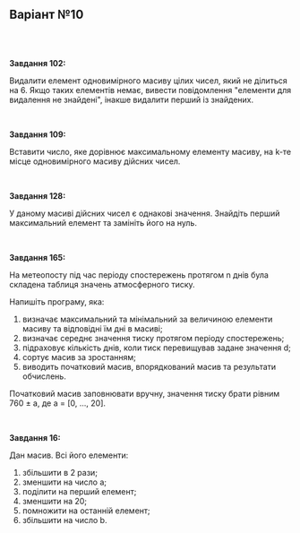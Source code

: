 ## Варіант №10
<br>
<br>


**Завдання 102:**

Видалити елемент одновимірного масиву цілих чисел, який не ділиться на 6. Якщо таких елементів немає, вивести
повідомлення "елементи для видалення не знайдені", інакше видалити перший із знайдених.

<br>

**Завдання 109:**

Вставити число, яке дорівнює максимальному елементу масиву, на k-те місце одновимірного масиву дійсних чисел.

<br>

**Завдання 128:**

У даному масиві дійсних чисел є однакові значення. Знайдіть перший максимальний елемент та замініть його на нуль.

<br>

**Завдання 165:**

На метеопосту під час періоду спостережень протягом n днів була складена таблиця значень атмосферного тиску.

Напишіть програму, яка:
1. визначає максимальний та мінімальний за величиною елементи масиву та відповідні їм дні в масиві;
2. визначає середнє значення тиску протягом періоду спостережень;
3. підраховує кількість днів, коли тиск перевищував задане значення d;
4. сортує масив за зростанням;
5. виводить початковий масив, впорядкований масив та результати обчислень.

Початковий масив заповнювати вручну, значення тиску брати рівним 760 ± а, де а = [0, ..., 20].

<br>

**Завдання 16:**

Дан масив. Всі його елементи:
1. збільшити в 2 рази;
2. зменшити на число а;
3. поділити на перший елемент;
4. зменшити на 20;
5. помножити на останній елемент;
6. збільшити на число b.
